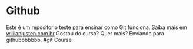 # Github
Este é um repositorio teste para ensinar como Git funciona.
Saiba mais em [willianjusten.com.br](http:/willianjusten.com.br)
Gostou do curso? Quer mais?
Enviando para githubbbbbbb.
#git Course 
